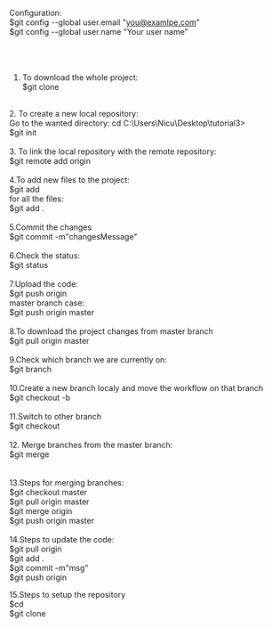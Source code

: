 Configuration:	<br />
$git config --global user.email "you@examlpe.com"	<br />
$git config --global user.name "Your user name"	<br />
<br />
<br />
<br />
1. To download the whole project:<br />
$git clone <repositoryLink><br />
<br />
2. To create a new local repository:<br />
Go to the wanted directory: cd C:\Users\Nicu\Desktop\tutorial3><br />
$git init<br />
<br />
3. To link the local repository with the remote repository:<br />
$git remote add origin <repositoryLink><br />
<br />
4.To add new files to the project:<br />
$git add <filname><br />
for all the files:<br />
$git add .<br />
<br />
5.Commit the changes<br />
$git commit -m"changesMessage"<br />
<br />
6.Check the status:<br />
$git status<br />
<br />
7.Upload the code:<br />
$git push origin <branchName><br />
master branch case:<br />
$git push origin master<br />
<br />
8.To download the project changes from master branch<br />
$git pull origin master<br />
<br />
9.Check which branch we are currently on:<br />
$git branch<br />
<br />
10.Create a new branch localy and move the workflow on that branch<br />
$git checkout -b <branchName><br />
<br />
11.Switch to other branch<br />
$git checkout <branchName><br />
<br />
12. Merge branches from the master branch:<br />
$git merge <otherBranchName><br />
<br />
<br />
13.Steps for merging branches:<br />
$git checkout master<br />
$git pull origin master<br />
$git merge origin <branch><br />
$git push origin master<br />
<br />
14.Steps to update the code:<br />
$git pull origin <branch><br />
$git add .<br />
$git commit -m"msg"<br />
$git push origin <branch><br />

15.Steps to setup the repository<br />
$cd <localProjectDirectory><br />
$git clone <repositoryLink><br />